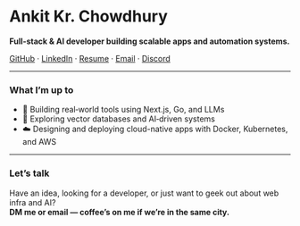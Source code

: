 # Ankit Kr. Chowdhury

**Full‑stack & AI developer building scalable apps and automation systems.**

[GitHub](https://github.com/ankitchowdhury-stacks) · [LinkedIn](https://www.linkedin.com/in/ankitchowdhurydev) · [Resume](https://drive.google.com/file/d/1upTC9qBkX0smjBjvBLTTw7bXSLGMb6Ml/view?usp=sharing) · [Email](mailto:ankitparallax@gmail.com) · [Discord](https://discordapp.com/users/754188469764358264)

---

### What I’m up to

* 🚀 Building real‑world tools using Next.js, Go, and LLMs  
* 🧠 Exploring vector databases and AI‑driven systems  
* ☁️ Designing and deploying cloud-native apps with Docker, Kubernetes, and AWS  

---

### Let’s talk

Have an idea, looking for a developer, or just want to geek out about web infra and AI?  
**DM me or email — coffee’s on me if we’re in the same city.**
